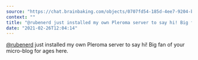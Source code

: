 ```yaml
---
source: "https://chat.brainbaking.com/objects/0707fd54-185d-4ee7-9204-be370d57663c"
context: ""
title: "@rubenerd just installed my own Pleroma server to say hi! Big fan of your micro-blog for ages here."
date: "2021-02-26T12:04:14"
---
```


<p><span class="h-card"><a class="u-url mention" data-user="A4fIbZoZ0HNJPHV4Vs" href="https://bsd.network/@rubenerd" rel="ugc">@<span>rubenerd</span></a></span> just installed my own Pleroma server to say hi! Big fan of your micro-blog for ages here.</p>
  